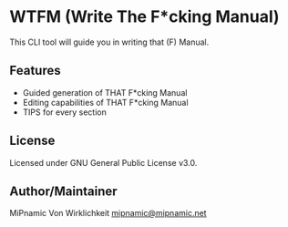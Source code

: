 # WTFM (Write The F*cking Manual)

This CLI tool will guide you in writing that (F) Manual.

## Features

- Guided generation of THAT F*cking Manual
- Editing capabilities of THAT F*cking Manual
- TIPS for every section

## License

Licensed under GNU General Public License v3.0.

## Author/Maintainer

MiPnamic Von Wirklichkeit <mipnamic@mipnamic.net>
